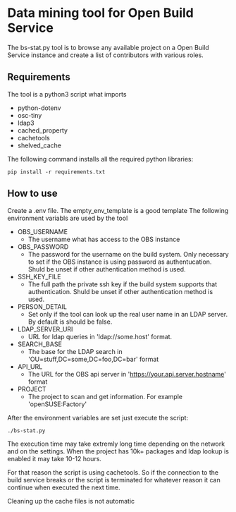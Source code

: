# Data mining tool for Open Build Service
The bs-stat.py tool is to browse any available project on a Open Build Service instance and create a list of contributors with various roles.
## Requirements

The tool is a python3 script what imports

* python-dotenv
* osc-tiny
* ldap3
* cached_property
* cachetools
* shelved_cache

The following command installs all the required python libraries:
```
pip install -r requirements.txt
```

## How to use
Create a .env file. The empty_env_template is a good template
The following environment variabls are used by the tool
  
* OBS_USERNAME
  + The username what has access to the OBS instance
* OBS_PASSWORD
  + The password for the username on the build system. Only necessary to set if the OBS instance is using password as authentucation. Shuld be unset if other authentication method is used.
* SSH_KEY_FILE
  + The full path the private ssh key if the build system supports that authentication. Shuld be unset if other authentication method is used.
* PERSON_DETAIL
  + Set only if the tool can look up the real user name in an LDAP server. By default is should be false.
* LDAP_SERVER_URI
  + URL for ldap queries in 'ldap://some.host' format. 
* SEARCH_BASE
  + The base for the LDAP search in 'OU=stuff,DC=some,DC=foo,DC=bar' format
* API_URL
  + The URL for the OBS api server in 'https://your.api.server.hostname' format
* PROJECT
  + The project to scan and get information. For example 'openSUSE:Factory'

After the environment variables are set just execute the script:
```
./bs-stat.py
```

The execution time may take extremly long time depending on the network and on the settings. When the project has 10k+ packages and ldap lookup is enabled it may take 10-12 hours.


For that reason the script is using cachetools. So if the connection to the build service breaks or the script is terminated for whatever reason it can continue when executed the next time.


Cleaning up the cache files is not automatic
